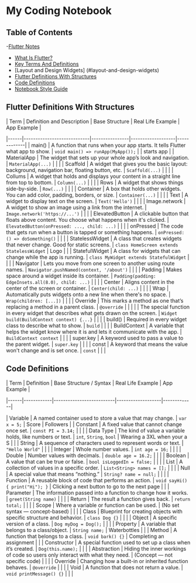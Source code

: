 # My Coding Notebook

## Table of Contents
-[Flutter Notes](#flutter-notes)
  - [What Is Flutter?](#what-is-flutter)
  - [Key Terms And Definitions](#key-term-and-definitions)
  - [Layout and Design Widgets] (#layout-and-design-widgets) 
  - [Flutter Definitions With Structures](#flutter-definitions-with-structures)
- [Code Definitions](#code-definitions)
- [Notebook Style Guide](#markdown-style-guide-for-coding-notebook)








## Flutter Definitions With Structures

| Term | Definition and Description | Base Structure | Real Life Example | App Example |

|------|----------------------------|----------------|-------------------|-------------|
|  main()  | A function that runs when your app starts. It tells Flutter what app to show. | `void main() => runApp(MyApp());` |  | starts app |
|  MaterialApp | The widget that sets up your whole app’s look and navigation. | `MaterialApp(...)` |  |  |
|  Scaffold | A widget that gives you the basic layout: background, navigation bar, floating button, etc. | `Scaffold(...)` |  |  |
|  Collums | A widget that holds and displays your content in a straight line from top to bottom. | `Column(...)` |  |  |
|  Rows  | A widget that shows things side-by-side. | `Row(...)` |  |  |
|  Container  | A box that holds other widgets. You can add color, padding, borders, or size. | `Container(...)` |  |  |
|  Text  | A widget to display text on the screen. | `Text('Hello')` |  |  |
|  Image.network  | A widget to show an image using a link from the internet. | `Image.network('https://...')` |  |  |
|  ElevatedButton  | A clickable button that floats above content. You choose what happens when it's clicked. | `ElevatedButton(onPressed: ..., child: ...)` |  |  |
|  onPressed  | The code that gets run when a button is tapped or something happens. | `onPressed: () => doSomething()` |  |  |
|  StatelessWidget  | A class that creates widgets that never change. Good for static screens. | `class HomeScreen extends StatelessWidget` | Logo |  |
|  StatefulWidget  | A class for widgets that can change while the app is running. | `class MyWidget extends StatefulWidget` |  |  |
|  Navigator  | Lets you move from one screen to another using route names. | `Navigator.pushNamed(context, '/about')` |  |  |
|  Padding  | Makes space around a widget inside its container. | `Padding(padding: EdgeInsets.all(8.0), child: ...)` |  |  |
|  Center  | Aligns content in the center of the screen or container. | `Center(child: ...)` |  |  |
|  Wrap  | Automatically puts widgets onto a new line when there's no space. | `Wrap(children: [...])` |  |  |
|  Override  | This marks a method as one that’s replacing a method in a parent class. | `@override` |  |  |
|    | The special function in every widget that describes what gets drawn on the screen. | `Widget build(BuildContext context) {...}` |  |  |
|  build()  | Required in every widget class to describe what to show. | `build` |  |  |
|  BuildContext  | A variable that helps the widget know where it is and lets it communicate with the app. | `BuildContext context` |  |  |
|  super.key  | A keyword used to pass a value to the parent widget. | `super.key` |  |  |
|  const  | A keyword that means the value won't change and is set once. | `const` |  |  |



## Code Definitions

| Term | Definition | Base Structure / Syntax | Real Life Example | App Example |

|------|------------|--------------------------|-------------------|-------------|

|  Variable  | A named container used to store a value that may change. | `var x = 5;` | Score | Followers |
|  Constant  | A fixed value that cannot change once set. | `const PI = 3.14;` |  |  |
|  Data Type  | The kind of value a variable holds, like numbers or text. | `int`, `String`, `bool` | Wearing a 3XL when your a S |  |
|  String  | A sequence of characters used to represent words or text. | `"Hello World"` |  |  |
|  Integer  | Whole number values. | `int age = 16;` |  |  |
|  Double  | Number values with decimals. | `double age = 16.2;` |  |  |
|  Boolean  | A value that can be true or false. | `bool isLoggedIn = false;` |  |  |
|  List  | A collection of values in a specific order. | `List<String> names = [];` |  |  |
|  Null  | A special value that means “nothing.” | `String? name = null;` |  |  |
|  Function  | A reusable block of code that performs an action. | `void sayHi() { print("Hi"); }` | Clicking a next button to go to the next page |  |
|  Parameter  | The information passed into a function to change how it works. | `greet(String name)` |  |  |
|  Return  | The result a function gives back. | `return total;` |  |  |
|  Scope  | Where a variable or function can be used. | (No set syntax — concept-based) |  |  |
|  Class  | Blueprint for creating objects with specific structure and behavior. | `class Dog {}` |  |  |
|  Object  | A specific version of a class. | `Dog myDog = Dog();` |  |  |
|  Property  | A variable that belongs to a class/object. | `String name;` | Waterbottles |  |
|  Method  | A function that belongs to a class. | `void bark() {}` | Completing an assignment |  |
|  Constructor  | A special function used to set up a class when it’s created. | `Dog(this.name);` |  |  |
|  Abstraction  | Hiding the inner workings of code so users only interact with what they need. | (Concept — not specific code) |  |  |
|  Override  | Changing how a built-in or inherited function behaves. | `@override` |  |  |
|  Void  | A function that does not return a value. | `void printMessage() {}` |  |  |








